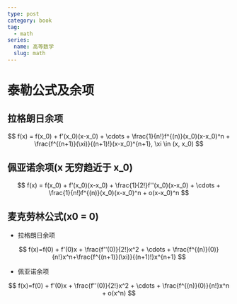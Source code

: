 ```yaml
---
type: post
category: book
tag:
  - math
series:
  name: 高等数学
  slug: math
---
```


# 泰勒公式及余项

## 拉格朗日余项

$$
f(x) = f(x_0) + f'(x_0)(x-x_0) + \cdots  + \frac{1}{n!}f^{(n)}(x_0)(x-x_0)^n  + \frac{f^{(n+1)}(\xi)}{(n+1)!}(x-x_0)^{n+1}, \xi \in (x, x_0)
$$

## 佩亚诺余项(x 无穷趋近于 x_0)

$$
f(x) = f(x_0) + f'(x_0)(x-x_0) + \frac{1}{2!}f''(x_0)(x-x_0) + \cdots + \frac{1}{n!}f^{(n)}(x_0)(x-x_0)^n + o(x-x_0)^n
$$

## 麦克劳林公式(x0 = 0)

- 拉格朗日余项

$$
f(x)=f(0) + f'(0)x + \frac{f''(0)}{2!}x^2 + \cdots + \frac{f^{(n)}(0)}{n!}x^n+\frac{f^{(n+1)}(\xi)}{(n+1)!}x^{n+1}
$$

- 佩亚诺余项

$$
f(x)=f(0) + f'(0)x + \frac{f''(0)}{2!}x^2 + \cdots + \frac{f^{(n)}(0)}{n!}x^n + o(x^n)
$$

